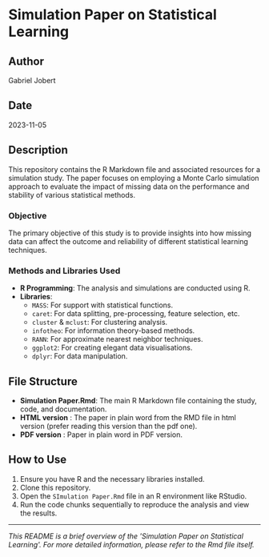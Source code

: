 # Simulation Paper on Statistical Learning

## Author
Gabriel Jobert

## Date
2023-11-05

## Description
This repository contains the R Markdown file and associated resources for a simulation study. The paper focuses on employing a Monte Carlo simulation approach to evaluate the impact of missing data on the performance and stability of various statistical methods.

### Objective
The primary objective of this study is to provide insights into how missing data can affect the outcome and reliability of different statistical learning techniques.

### Methods and Libraries Used
- **R Programming**: The analysis and simulations are conducted using R.
- **Libraries**: 
  - `MASS`: For support with statistical functions.
  - `caret`: For data splitting, pre-processing, feature selection, etc.
  - `cluster` & `mclust`: For clustering analysis.
  - `infotheo`: For information theory-based methods.
  - `RANN`: For approximate nearest neighbor techniques.
  - `ggplot2`: For creating elegant data visualisations.
  - `dplyr`: For data manipulation.

## File Structure
- **Simulation Paper.Rmd**: The main R Markdown file containing the study, code, and documentation.
- **HTML version** : The paper in plain word from the RMD file in html version (prefer reading this version than the pdf one).
- **PDF version** : Paper in plain word in PDF version.

## How to Use
1. Ensure you have R and the necessary libraries installed.
2. Clone this repository.
3. Open the `SImulation Paper.Rmd` file in an R environment like RStudio.
4. Run the code chunks sequentially to reproduce the analysis and view the results.


---

*This README is a brief overview of the 'Simulation Paper on Statistical Learning'. For more detailed information, please refer to the Rmd file itself.*
